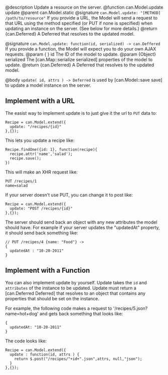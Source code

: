 @description Update a resource on the server.
@function can.Model.update update
@parent can.Model.static
@signature `can.Model.update: "[METHOD] /path/to/resource"`
If you provide a URL, the Model will send a request to that URL using
the method specified (or PUT if none is specified) when updating an
instance on the server. (See below for more details.)
@return {can.Deferred} A Deferred that resolves to the updated model.

@signature `can.Model.update: function(id, serialized) -> can.Deffered`
If you provide a function, the Model will expect you to do your own AJAX requests.
@param { } id The ID of the model to update.
@param {Object} serialized The [can.Map::serialize serialized] properties of
the model to update.
@return {can.Deferred} A Deferred that resolves to the updated model.

@body
`update( id, attrs ) -> Deferred` is used by [can.Model::save save] to
update a model instance on the server.

## Implement with a URL

The easist way to implement update is to just give it the url to `PUT` data to:

    Recipe = can.Model.extend({
      update: "/recipes/{id}"
    },{});

This lets you update a recipe like:

    Recipe.findOne({id: 1}, function(recipe){
      recipe.attr('name','salad');
      recipe.save();
    })

This will make an XHR request like:

    PUT /recipes/1
    name=salad

If your server doesn't use PUT, you can change it to post like:

    Recipe = can.Model.extend({
      update: "POST /recipes/{id}"
    },{});

The server should send back an object with any new attributes the model
should have.  For example if your server updates the "updatedAt" property, it
should send back something like:

    // PUT /recipes/4 {name: "Food"} ->
    {
      updatedAt : "10-20-2011"
    }

## Implement with a Function

You can also implement update by yourself.  Update takes the `id` and
`attributes` of the instance to be updated.  Update must return
a [can.Deferred Deferred] that resolves to an object that contains any
properties that should be set on the instance.

For example, the following code makes a request
to '/recipes/5.json?name=hot+dog' and gets back
something that looks like:

    {
      updatedAt: "10-20-2011"
    }

The code looks like:

    Recipe = can.Model.extend({
      update : function(id, attrs ) {
        return $.post("/recipes/"+id+".json",attrs, null,"json");
      }
    },{});